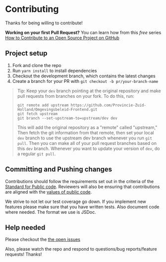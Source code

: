 # Contributing

Thanks for being willing to contribute!

**Working on your first Pull Request?** You can learn how from this _free_
series [How to Contribute to an Open Source Project on GitHub][egghead]

## Project setup

1.  Fork and clone the repo
2.  Run `yarn install` to install dependencies
3.  Checkout the development branch, which contains the latest changes
4.  Create a branch for your PR with `git checkout -b pr/your-branch-name`

> Tip: Keep your `dev` branch pointing at the original repository and make pull
> requests from branches on your fork. To do this, run:
>
> ```
> git remote add upstream https://github.com/Provincie-Zuid-Holland/Omgevingsbeleid-Frontend.git
> git fetch upstream
> git branch --set-upstream-to=upstream/dev dev
> ```
>
> This will add the original repository as a "remote" called "upstream," Then
> fetch the git information from that remote, then set your local `dev` branch
> to use the upstream dev branch whenever you run `git pull`. Then you can make
> all of your pull request branches based on this `dev` branch. Whenever you
> want to update your version of `dev`, do a regular `git pull`.

## Committing and Pushing changes
Contributions should follow the requirements set out in the criteria of the [Standard for Public code](https://standard.publiccode.net/). Reviewers will also be ensuring that contributions are aligned with the [values of public code](https://standard.publiccode.net/introduction.html#values-of-public-code).

We strive to not let our test coverage go down.
If you implement new features please make sure that you have written tests.
Also document code where needed. The format we use is JSDoc.

## Help needed

Please checkout the [the open issues][issues]

Also, please watch the repo and respond to questions/bug reports/feature
requests! Thanks!

[egghead]:
  https://egghead.io/courses/how-to-contribute-to-an-open-source-project-on-github
[issues]: https://github.com/Provincie-Zuid-Holland/Omgevingsbeleid-Frontend/issues
